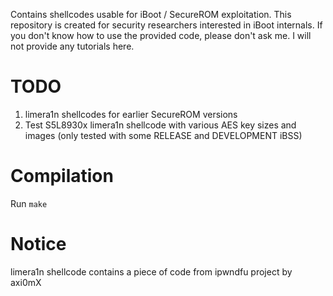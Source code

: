 Contains shellcodes usable for iBoot / SecureROM exploitation. This repository is created for security researchers
interested in iBoot internals. If you don't know how to use the provided code, please don't ask me. I will not provide any 
tutorials here.

# TODO
1. limera1n shellcodes for earlier SecureROM versions
2. Test S5L8930x limera1n shellcode with various AES key sizes and images (only tested with some RELEASE and DEVELOPMENT iBSS)

# Compilation

Run `make`

# Notice
limera1n shellcode contains a piece of code from ipwndfu project by axi0mX
